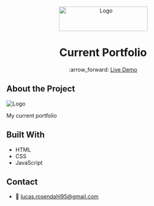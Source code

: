 <br />
<p align="center">
  <a href="#">
    <img src="https://github.com/Luchkiin/Portfolio/blob/master/images/logos/logo-header.png" alt="Logo" width="231" height="64">
  </a>
  <h1 align="center">Current Portfolio</h1>
  <p align="center">
    :arrow_forward: <a href="https://lucasrosendahl.com" target="_blank"> Live Demo</a>
  </p>
</p>

## About the Project

<img src="https://github.com/Luchkiin/Portfolio/blob/master/images/readme-img-cover.png" alt="Logo" width="Auto" height="Auto">

My current portfolio

## Built With
* HTML
* CSS
* JavaScript

## Contact
* :email: <a href="mailto:lucas.rosendahl95@gmail.com">lucas.rosendahl95@gmail.com</a>
